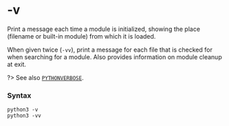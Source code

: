 # -v

Print a message each time a module is initialized, showing the place (filename or built-in module) from which it is loaded.

When given twice (`-vv`), print a message for each file that is checked for when searching for a module. Also provides information on module cleanup at exit.

?> See also [`PYTHONVERBOSE`](/cli/Environment/PYTHONVERBOSE.md).

### Syntax

```shell
python3 -v
python3 -vv
```